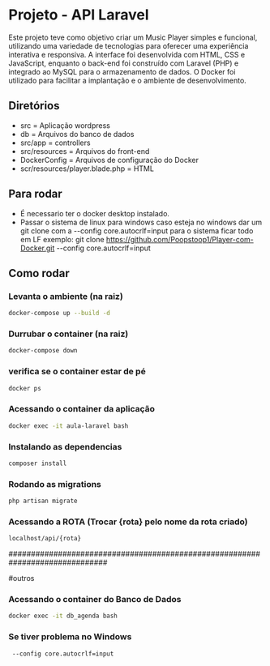 # Projeto - API Laravel

Este projeto teve como objetivo criar um Music Player simples e funcional, utilizando uma variedade de tecnologias para oferecer uma experiência interativa e responsiva. 
A interface foi desenvolvida com HTML, CSS e JavaScript, enquanto o back-end foi construído com Laravel (PHP) e integrado ao MySQL para o armazenamento de dados. 
O Docker foi utilizado para facilitar a implantação e o ambiente de desenvolvimento.

## Diretórios

- src = Aplicação wordpress
- db = Arquivos do banco de dados
- src/app =  controllers
- src/resources = Arquivos do front-end
- DockerConfig = Arquivos de configuração do Docker
- scr/resources/player.blade.php = HTML

## Para rodar 

- É necessario ter o docker desktop instalado. 
- Passar o sistema de linux para windows caso esteja no windows 
dar um git clone com a --config core.autocrlf=input para o sistema ficar todo em LF
exemplo: git clone https://github.com/Poopstoop1/Player-com-Docker.git --config core.autocrlf=input

## Como rodar

### Levanta o ambiente (na raiz)

```bash
docker-compose up --build -d
```

### Durrubar o container (na raiz)

```bash
docker-compose down
```

### verifica se o container estar de pé 

```bash
docker ps
```

### Acessando o container da aplicação

```bash
docker exec -it aula-laravel bash
```

### Instalando as dependencias

```bash
composer install
```

### Rodando as migrations

```bash
php artisan migrate
```

### Acessando a ROTA (Trocar {rota} pelo nome da rota criado)

```bash
localhost/api/{rota}
```



##############################################################################

#outros

### Acessando o container do Banco de Dados

```bash
docker exec -it db_agenda bash
```

### Se tiver problema no Windows

```
 --config core.autocrlf=input
```

